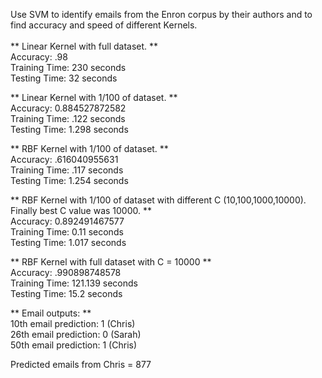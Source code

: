 Use SVM to identify emails from the Enron corpus by their authors and to find accuracy and speed of different Kernels. <br />
<br />
** Linear Kernel with full dataset. ** <br />
Accuracy: .98 <br />
Training Time: 230 seconds <br />
Testing Time: 32 seconds <br />

** Linear Kernel with 1/100 of dataset. ** <br />
Accuracy: 0.884527872582 <br />
Training Time: .122 seconds <br />
Testing Time: 1.298 seconds <br />

** RBF Kernel with 1/100 of dataset. ** <br />
Accuracy: .616040955631 <br />
Training Time: .117 seconds <br />
Testing Time: 1.254 seconds <br />

** RBF Kernel with 1/100 of dataset with different C (10,100,1000,10000). <br />
Finally best C value was 10000. ** <br />
Accuracy: 0.892491467577 <br />
Training Time: 0.11 seconds <br />
Testing Time: 1.017 seconds <br />

** RBF Kernel with full dataset with C = 10000 ** <br />
Accuracy: .990898748578 <br />
Training Time: 121.139 seconds <br />
Testing Time: 15.2 seconds <br />

** Email outputs: ** <br />
10th email prediction: 1 (Chris) <br />
26th email prediction: 0 (Sarah) <br />
50th email prediction: 1 (Chris) <br />

Predicted emails from Chris = 877 <br />
